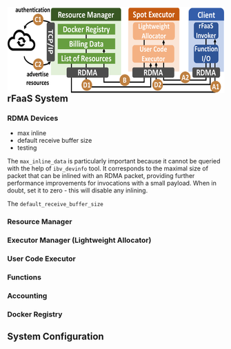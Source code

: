 
[<img alt="rFaaS vs HPC vs FaaS" src="system_design.png" height="200" align="right" title="rFaaS vs HPC vs FaaS"/>](system_design.png)

## rFaaS System

### RDMA Devices

- max inline
- default receive buffer size
- testing

The `max_inline_data` is particularly important because it cannot be queried with the help of `ibv_devinfo` tool.
It corresponds to the maximal size of packet that can be inlined with an RDMA packet, providing further performance improvements for invocations with a small payload.
When in doubt, set it to zero - this will disable any inlining.

The `default_receive_buffer_size`

### Resource Manager

### Executor Manager (Lightweight Allocator)

### User Code Executor

### Functions

### Accounting

### Docker Registry

## System Configuration

